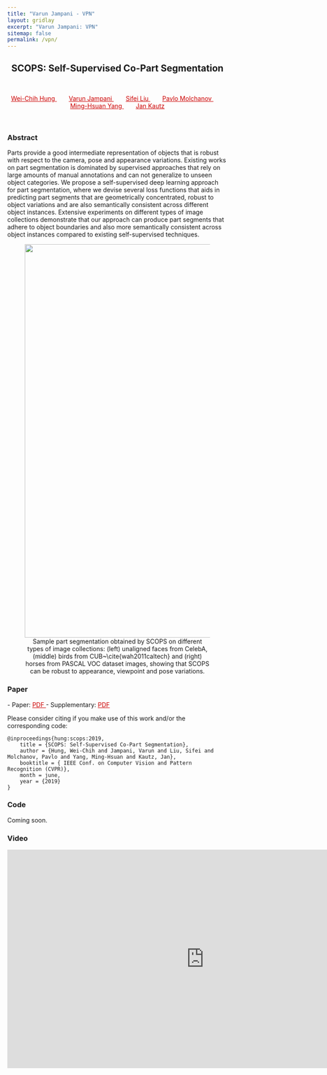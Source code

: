 ```yaml
---
title: "Varun Jampani - VPN"
layout: gridlay
excerpt: "Varun Jampani: VPN"
sitemap: false
permalink: /vpn/
---
```


[comment]: Title
<h2 align="center"> SCOPS: Self-Supervised Co-Part Segmentation </h2>
<p>&nbsp;</p>

[comment]: Authors
<p style="text-align: center;">
<a href="https://hfslyc.github.io" style="color: #CC0000"> Wei-Chih Hung </a>
&nbsp;&nbsp;&nbsp;&nbsp;&nbsp;&nbsp;
<a href="http://varunjampani.github.io" style="color: #CC0000"> Varun Jampani </a>
&nbsp;&nbsp;&nbsp;&nbsp;&nbsp;&nbsp;
<a href="https://www.sifeiliu.net/" style="color: #CC0000"> Sifei Liu </a>
&nbsp;&nbsp;&nbsp;&nbsp;&nbsp;&nbsp;
<a href="https://research.nvidia.com/person/pavlo-molchanov" style="color: #CC0000"> Pavlo Molchanov </a>
&nbsp;&nbsp;&nbsp;&nbsp;&nbsp;&nbsp;
<a href="http://faculty.ucmerced.edu/mhyang/" style="color: #CC0000"> Ming-Hsuan Yang </a>
&nbsp;&nbsp;&nbsp;&nbsp;&nbsp;&nbsp;
<a href="http://jankautz.com/" style="color: #CC0000"> Jan Kautz </a>
</p>
<p>&nbsp;</p>

[comment]: Abstract
<h3> Abstract </h3>
Parts provide a good intermediate representation of objects that is robust with respect to the camera, pose and appearance variations. Existing works on part segmentation is dominated by supervised approaches that rely on large amounts of manual annotations and can not generalize to unseen object categories. We propose a self-supervised deep learning approach for part segmentation, where we devise several loss functions that aids in predicting part segments that are geometrically concentrated, robust to object variations and are also semantically consistent across different object instances. Extensive experiments on different types of image collections demonstrate that our approach can produce part segments that adhere to object boundaries and also more semantically consistent across object instances compared to existing self-supervised techniques.

<center>
<figure>
		<div id="projectid">
    <img src="{{ site.url }}{{ site.baseurl }}/images/projectpic/scops_results.png" width="900px" />
		</div>
    <figcaption>
				Sample part segmentation obtained by SCOPS on different types of image collections: (left) unaligned faces from CelebA, (middle) birds from CUB~\cite{wah2011caltech} and (right) horses from PASCAL VOC dataset images, showing that SCOPS can be robust to appearance, viewpoint and pose variations.
    </figcaption>
</figure>
</center>

[comment]: Paper
<h3> Paper </h3>
- Paper: <a href="{{ site.url }}{{ site.baseurl }}/papers/hung19_SCOPS.pdf" style="color: #CC0000"> PDF </a>
- Supplementary: <a href="{{ site.url }}{{ site.baseurl }}/papers/hung19_SCOPS_supp.pdf" style="color: #CC0000"> PDF </a>

<!-- - Poster: <a href="https://ps.is.tuebingen.mpg.de/uploads_file/attachment/attachment/279/cvpr_poster.pdf" style="color: #CC0000"> PDF </a> -->

Please consider citing if you make use of this work and/or the corresponding code:

```
@inproceedings{hung:scops:2019,
	title = {SCOPS: Self-Supervised Co-Part Segmentation},
	author = {Hung, Wei-Chih and Jampani, Varun and Liu, Sifei and Molchanov, Pavlo and Yang, Ming-Hsuan and Kautz, Jan},
	booktitle = { IEEE Conf. on Computer Vision and Pattern Recognition (CVPR)},
	month = june,
	year = {2019}
}
```

[comment]: Code
<h3> Code </h3>
Coming soon.

[comment]: Video
<h3> Video </h3>
<center>
<iframe width="900" height="500" src="https://www.youtube.com/embed/q37MxZolDck" frameborder="0" allow="autoplay; encrypted-media" allowfullscreen></iframe>
</center>

<!-- We integrated video propagation network into <a href="http://caffe.berkeleyvision.org/" style="color: #CC0000"> Caffe </a> neural network framework. Code is available online in ths github repository:
<a href="https://github.com/varunjampani/video_prop_networks" style="color: #CC0000"> https://github.com/varunjampani/video_prop_networks</a>. -->


<!-- <h3> Usage </h3>

The video propagation networks are generic and can be used for propagating any type of information across video frames. They are end-to-end trainable and can be combined with any existing deep network. The main use of VPNs in comparison to standard spatio-temporal CNNs is that VPNs can enable long-range pixel/superpixel connections while being computationally fast. In this paper, we experimented with label propagation (foreground or semantic labels) and colour propagation. See experiments in the paper and the corresponding <a href="https://github.com/varunjampani/video_prop_networks" style="color: #CC0000"> codes</a>.

An example color propagation:

<center>
<figure>
		<div id="projectid">
    <img src="{{ site.url }}{{ site.baseurl }}/images/projectpic/color_propagation.png" width="800px" />
		<p> &nbsp; </p>
		</div>
    <figcaption>
		<b>
			Input grayscale video frames and corresponding ground-truth (GT) color images together with color predictions of Levin et al. (2004) and VPN-Stage1 models.
		</b>
    </figcaption>
</figure>
</center>

A couple of examples for object mask propagation:

<center>
<figure>
		<div id="projectid">
    <img src="{{ site.url }}{{ site.baseurl }}/images/projectpic/video_seg_visuals.png" width="800px" />
		<p> &nbsp; </p>
		</div>
    <figcaption>
		<b>
			Shown are the different frames in example videos with the corresponding ground truth (GT) masks, predictions from BVS [M&auml;rki et al. 2016], OFL [Tsai et al. 2016], VPN (VPN- Stage2) and VPN-DLab (VPN-DeepLab) models.
		</b>
    </figcaption>
</figure>
</center>

<p> &nbsp; </p> -->
